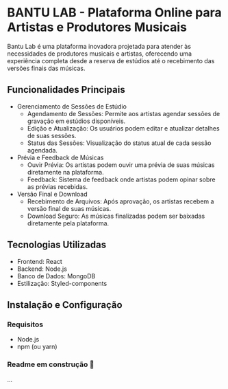 # BANTU LAB - Plataforma Online para Artistas e Produtores Musicais

Bantu Lab é uma plataforma inovadora projetada para atender às necessidades de produtores musicais e artistas, oferecendo uma experiência completa desde a reserva de estúdios até o recebimento das versões finais das músicas.

## Funcionalidades Principais

- Gerenciamento de Sessões de Estúdio
  - Agendamento de Sessões: Permite aos artistas agendar sessões de gravação em estúdios disponíveis.
  - Edição e Atualização: Os usuários podem editar e atualizar detalhes de suas sessões.
  - Status das Sessões: Visualização do status atual de cada sessão agendada.
- Prévia e Feedback de Músicas
  - Ouvir Prévia: Os artistas podem ouvir uma prévia de suas músicas diretamente na plataforma.
  - Feedback: Sistema de feedback onde artistas podem opinar sobre as prévias recebidas.
- Versão Final e Download
  - Recebimento de Arquivos: Após aprovação, os artistas recebem a versão final de suas músicas.
  - Download Seguro: As músicas finalizadas podem ser baixadas diretamente pela plataforma.

## Tecnologias Utilizadas

- Frontend: React
- Backend: Node.js
- Banco de Dados: MongoDB
- Estilização: Styled-components

## Instalação e Configuração

### Requisitos

- Node.js
- npm (ou yarn)

### Readme em construção 🚧
...
